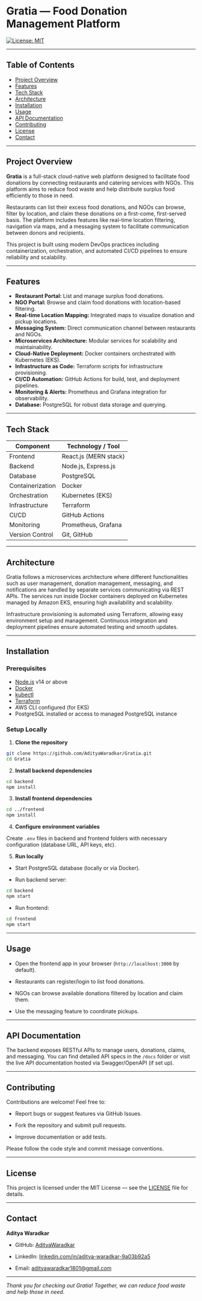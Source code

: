 
# Gratia — Food Donation Management Platform

[![License: MIT](https://img.shields.io/badge/License-MIT-yellow.svg)](LICENSE)

---

## Table of Contents

- [Project Overview](#project-overview)
- [Features](#features)
- [Tech Stack](#tech-stack)
- [Architecture](#architecture)
- [Installation](#installation)
- [Usage](#usage)
- [API Documentation](#api-documentation)
- [Contributing](#contributing)
- [License](#license)
- [Contact](#contact)

---

## Project Overview

**Gratia** is a full-stack cloud-native web platform designed to facilitate food donations by connecting restaurants and catering services with NGOs. This platform aims to reduce food waste and help distribute surplus food efficiently to those in need.

Restaurants can list their excess food donations, and NGOs can browse, filter by location, and claim these donations on a first-come, first-served basis. The platform includes features like real-time location filtering, navigation via maps, and a messaging system to facilitate communication between donors and recipients.

This project is built using modern DevOps practices including containerization, orchestration, and automated CI/CD pipelines to ensure reliability and scalability.

---

## Features

- **Restaurant Portal:** List and manage surplus food donations.
- **NGO Portal:** Browse and claim food donations with location-based filtering.
- **Real-time Location Mapping:** Integrated maps to visualize donation and pickup locations.
- **Messaging System:** Direct communication channel between restaurants and NGOs.
- **Microservices Architecture:** Modular services for scalability and maintainability.
- **Cloud-Native Deployment:** Docker containers orchestrated with Kubernetes (EKS).
- **Infrastructure as Code:** Terraform scripts for infrastructure provisioning.
- **CI/CD Automation:** GitHub Actions for build, test, and deployment pipelines.
- **Monitoring & Alerts:** Prometheus and Grafana integration for observability.
- **Database:** PostgreSQL for robust data storage and querying.

---

## Tech Stack

| Component             | Technology / Tool           |
|-----------------------|----------------------------|
| Frontend              | React.js (MERN stack)       |
| Backend               | Node.js, Express.js         |
| Database              | PostgreSQL                  |
| Containerization      | Docker                     |
| Orchestration         | Kubernetes (EKS)            |
| Infrastructure        | Terraform                  |
| CI/CD                 | GitHub Actions             |
| Monitoring            | Prometheus, Grafana         |
| Version Control       | Git, GitHub                |

---

## Architecture

Gratia follows a microservices architecture where different functionalities such as user management, donation management, messaging, and notifications are handled by separate services communicating via REST APIs. The services run inside Docker containers deployed on Kubernetes managed by Amazon EKS, ensuring high availability and scalability.

Infrastructure provisioning is automated using Terraform, allowing easy environment setup and management. Continuous integration and deployment pipelines ensure automated testing and smooth updates.

---

## Installation

### Prerequisites

- [Node.js](https://nodejs.org/en/) v14 or above
- [Docker](https://www.docker.com/get-started)
- [kubectl](https://kubernetes.io/docs/tasks/tools/)
- [Terraform](https://www.terraform.io/downloads)
- AWS CLI configured (for EKS)
- PostgreSQL installed or access to managed PostgreSQL instance

### Setup Locally

1. **Clone the repository**

```bash
git clone https://github.com/AdityaWaradkar/Gratia.git
cd Gratia
````

2. **Install backend dependencies**

```bash
cd backend
npm install
```

3. **Install frontend dependencies**

```bash
cd ../frontend
npm install
```

4. **Configure environment variables**

Create `.env` files in backend and frontend folders with necessary configuration (database URL, API keys, etc).

5. **Run locally**

- Start PostgreSQL database (locally or via Docker).

- Run backend server:

```bash
cd backend
npm start
```

- Run frontend:

```bash
cd frontend
npm start
```

***


## Usage

- Open the frontend app in your browser (`http://localhost:3000` by default).

- Restaurants can register/login to list food donations.

- NGOs can browse available donations filtered by location and claim them.

- Use the messaging feature to coordinate pickups.

***


## API Documentation

The backend exposes RESTful APIs to manage users, donations, claims, and messaging. You can find detailed API specs in the `/docs` folder or visit the live API documentation hosted via Swagger/OpenAPI (if set up).

***


## Contributing

Contributions are welcome! Feel free to:

- Report bugs or suggest features via GitHub Issues.

- Fork the repository and submit pull requests.

- Improve documentation or add tests.

Please follow the code style and commit message conventions.

***


## License

This project is licensed under the MIT License — see the [LICENSE]() file for details.

***


## Contact

**Aditya Waradkar**

- GitHub: [AdityaWaradkar](https://github.com/AdityaWaradkar)

- LinkedIn: [linkedin.com/in/aditya-waradkar-9a03b92a5](https://www.linkedin.com/in/aditya-waradkar-9a03b92a5/)

- Email: adityawaradkar1801@gmail.com

***

_Thank you for checking out Gratia! Together, we can reduce food waste and help those in need._


